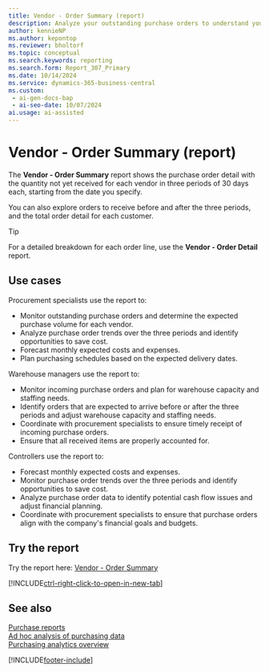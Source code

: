 ```yaml
---
title: Vendor - Order Summary (report)
description: Analyze your outstanding purchase orders to understand your expected purchase volume. Assists you with forecasting your monthly expected costs & expenses.
author: kennieNP
ms.author: kepontop
ms.reviewer: bholtorf
ms.topic: conceptual
ms.search.keywords: reporting
ms.search.form: Report_307_Primary
ms.date: 10/14/2024
ms.service: dynamics-365-business-central
ms.custom:
 - ai-gen-docs-bap
 - ai-seo-date: 10/07/2024
ai.usage: ai-assisted
---
```


# Vendor - Order Summary (report)

The **Vendor - Order Summary** report shows the purchase order detail with the quantity not yet received for each vendor in three periods of 30 days each, starting from the date you specify.

You can also explore orders to receive before and after the three periods, and the total order detail for each customer.

> [!TIP]
> For a detailed breakdown for each order line, use the **Vendor - Order Detail** report.

## Use cases

<!-- Prompt
Below is a report in an ERP system. Provide 3-4 use cases for different personas working with procurement.
Format like this:    
  
As a <persona>, use the report to    
* use case 1  
* use case 2    

Do not capitalize the persona names. 

## Report description


### What the report does
Shows the purchase order detail with the quantity not yet received for each vendor in three periods of 30 days each, starting from the specified date. 

You can also see orders to be received before and after the three periods, as well as the total order detail for each customer. 

For a detailed breakdown for each order line, use the 'Vendor - Order Detail' report.

### Use cases
Analyse your outstanding purchase orders to understand your expected purchase volume.

Assists you with forecasting your monthly expected costs & expenses.

Please include your data sources and URLs 
-->

Procurement specialists use the report to:

* Monitor outstanding purchase orders and determine the expected purchase volume for each vendor.
* Analyze purchase order trends over the three periods and identify opportunities to save cost.
* Forecast monthly expected costs and expenses.
* Plan purchasing schedules based on the expected delivery dates.

Warehouse managers use the report to:

* Monitor incoming purchase orders and plan for warehouse capacity and staffing needs.
* Identify orders that are expected to arrive before or after the three periods and adjust warehouse capacity and staffing needs.
* Coordinate with procurement specialists to ensure timely receipt of incoming purchase orders.
* Ensure that all received items are properly accounted for.

Controllers use the report to:

* Forecast monthly expected costs and expenses.
* Monitor purchase order trends over the three periods and identify opportunities to save cost.
* Analyze purchase order data to identify potential cash flow issues and adjust financial planning.
* Coordinate with procurement specialists to ensure that purchase orders align with the company's financial goals and budgets.

## Try the report

Try the report here: [Vendor - Order Summary](https://businesscentral.dynamics.com?report=307)

[!INCLUDE[ctrl-right-click-to-open-in-new-tab](../includes/ctrl-right-click-to-open-in-new-tab.md)]

## See also

[Purchase reports](../purchase-reports.md)  
[Ad hoc analysis of purchasing data](../ad-hoc-analysis-purchasing.md)  
[Purchasing analytics overview](../purchasing-analytics-overview.md)  

[!INCLUDE[footer-include](../includes/footer-banner.md)]